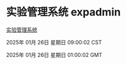 # 实验管理系统 expadmin
[实验管理系统](http://:56808/expadmin-782313d2-e1b1-4ea7-932e-3a55e6a1a4d0/)

2025年 01月 26日 星期日 09:00:02 CST

2025年 01月 26日 星期日 01:00:02 GMT

